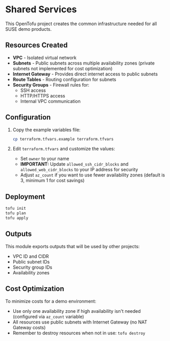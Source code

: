 # Shared Services

This OpenTofu project creates the common infrastructure needed for all SUSE demo products.

## Resources Created

- **VPC** - Isolated virtual network
- **Subnets** - Public subnets across multiple availability zones (private subnets not implemented for cost optimization)
- **Internet Gateway** - Provides direct internet access to public subnets
- **Route Tables** - Routing configuration for subnets
- **Security Groups** - Firewall rules for:
  - SSH access
  - HTTP/HTTPS access
  - Internal VPC communication

## Configuration

1. Copy the example variables file:
   ```bash
   cp terraform.tfvars.example terraform.tfvars
   ```

2. Edit `terraform.tfvars` and customize the values:
   - Set `owner` to your name
   - **IMPORTANT:** Update `allowed_ssh_cidr_blocks` and `allowed_web_cidr_blocks` to your IP address for security
   - Adjust `az_count` if you want to use fewer availability zones (default is 3, minimum 1 for cost savings)

## Deployment

```bash
tofu init
tofu plan
tofu apply
```

## Outputs

This module exports outputs that will be used by other projects:
- VPC ID and CIDR
- Public subnet IDs
- Security group IDs
- Availability zones

## Cost Optimization

To minimize costs for a demo environment:
- Use only one availability zone if high availability isn't needed (configured via `az_count` variable)
- All resources use public subnets with Internet Gateway (no NAT Gateway costs)
- Remember to destroy resources when not in use: `tofu destroy`
